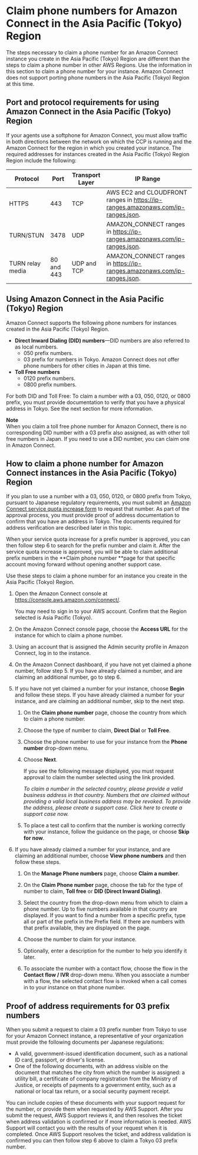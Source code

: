 # Claim phone numbers for Amazon Connect in the Asia Pacific \(Tokyo\) Region<a name="connect-tokyo-region"></a>

The steps necessary to claim a phone number for an Amazon Connect instance you create in the Asia Pacific \(Tokyo\) Region are different than the steps to claim a phone number in other AWS Regions\. Use the information in this section to claim a phone number for your instance\. Amazon Connect does not support porting phone numbers in the Asia Pacific \(Tokyo\) Region at this time\.

## Port and protocol requirements for using Amazon Connect in the Asia Pacific \(Tokyo\) Region<a name="tokyo-ports"></a>

If your agents use a softphone for Amazon Connect, you must allow traffic in both directions between the network on which the CCP is running and the Amazon Connect for the region in which you created your instance\. The required addresses for instances created in the Asia Pacific \(Tokyo\) Region Region include the following:


| Protocol | Port | Transport Layer | IP Range | 
| --- | --- | --- | --- | 
| HTTPS | 443 | TCP | AWS EC2 and CLOUDFRONT ranges in [https://ip\-ranges\.amazonaws\.com/ip\-ranges\.json](https://ip-ranges.amazonaws.com/ip-ranges.json)\. | 
| TURN/STUN | 3478 | UDP | AMAZON\_CONNECT ranges in [https://ip\-ranges\.amazonaws\.com/ip\-ranges\.json](https://ip-ranges.amazonaws.com/ip-ranges.json)\. | 
| TURN relay media | 80 and 443 | UDP and TCP | AMAZON\_CONNECT ranges in [https://ip\-ranges\.amazonaws\.com/ip\-ranges\.json](https://ip-ranges.amazonaws.com/ip-ranges.json)\. | 

## Using Amazon Connect in the Asia Pacific \(Tokyo\) Region<a name="using-connect-tokyo"></a>

Amazon Connect supports the following phone numbers for instances created in the Asia Pacific \(Tokyo\) Region\.
+ **Direct Inward Dialing \(DID\) numbers**—DID numbers are also referred to as local numbers\.
  + 050 prefix numbers\.
  + 03 prefix for numbers in Tokyo\. Amazon Connect does not offer phone numbers for other cities in Japan at this time\.
+ **Toll Free numbers**
  + 0120 prefix numbers\.
  + 0800 prefix numbers\.

For both DID and Toll Free: To claim a number with a 03, 050, 0120, or 0800 prefix, you must provide documentation to verify that you have a physical address in Tokyo\. See the next section for more information\.

**Note**  
When you claim a toll free phone number for Amazon Connect, there is no corresponding DID number with a 03 prefix also assigned, as with other toll free numbers in Japan\. If you need to use a DID number, you can claim one in Amazon Connect\.

## How to claim a phone number for Amazon Connect instances in the Asia Pacific \(Tokyo\) Region<a name="claim-number-tokyo"></a>

If you plan to use a number with a 03, 050, 0120, or 0800 prefix from Tokyo, pursuant to Japanese regulatory requirements, you must submit an [Amazon Connect service quota increase form](https://console.aws.amazon.com/support/home#/case/create?issueType=service-limit-increase&limitType=service-code-connect) to request that number\. As part of the approval process, you must provide proof of address documentation to confirm that you have an address in Tokyo\. The documents required for address verification are described later in this topic\.

When your service quota increase for a prefix number is approved, you can then follow step 6 to search for the prefix number and claim it\. After the service quota increase is approved, you will be able to claim additional prefix numbers in the **Claim phone number **page for that specific account moving forward without opening another support case\. 

Use these steps to claim a phone number for an instance you create in the Asia Pacific \(Tokyo\) Region\.

1. Open the Amazon Connect console at [https://console\.aws\.amazon\.com/connect/](https://console.aws.amazon.com/connect/)\.

   You may need to sign in to your AWS account\. Confirm that the Region selected is Asia Pacific \(Tokyo\)\.

1. On the Amazon Connect console page, choose the **Access URL** for the instance for which to claim a phone number\.

1. Using an account that is assigned the Admin security profile in Amazon Connect, log in to the instance\.

1. On the Amazon Connect dashboard, if you have not yet claimed a phone number, follow step 5\. If you have already claimed a number, and are claiming an additional number, go to step 6\.

1. If you have not yet claimed a number for your instance, choose **Begin** and follow these steps\. If you have already claimed a number for your instance, and are claiming an additional number, skip to the next step\.

   1. On the **Claim phone number** page, choose the country from which to claim a phone number\.

   1. Choose the type of number to claim, **Direct Dial** or **Toll Free**\.

   1. Choose the phone number to use for your instance from the **Phone number** drop\-down menu\.

   1. Choose **Next**\.

      If you see the following message displayed, you must request approval to claim the number selected using the link provided\.

      *To claim a number in the selected country, please provide a valid business address in that country\. Numbers that are claimed without providing a valid local business address may be revoked\. To provide the address, please create a support case\. Click here to create a support case now\.*

   1. To place a test call to confirm that the number is working correctly with your instance, follow the guidance on the page, or choose **Skip for now**\. 

1. If you have already claimed a number for your instance, and are claiming an additional number, choose **View phone numbers** and then follow these steps\.

   1. On the **Manage Phone numbers** page, choose **Claim a number**\.

   1. On the **Claim Phone number** page, choose the tab for the type of number to claim, **Toll free** or **DID \(Direct Inward Dialing\)**\.

   1. Select the country from the drop\-down menu from which to claim a phone number\. Up to five numbers available in that country are displayed\. If you want to find a number from a specific prefix, type all or part of the prefix in the Prefix field\. If there are numbers with that prefix available, they are displayed on the page\.

   1. Choose the number to claim for your instance\.

   1. Optionally, enter a description for the number to help you identify it later\.

   1. To associate the number with a contact flow, choose the flow in the **Contact flow / IVR** drop\-down menu\. When you associate a number with a flow, the selected contact flow is invoked when a call comes in to your instance on that phone number\.

## Proof of address requirements for 03 prefix numbers<a name="proof-of-address-tokyo"></a>

When you submit a request to claim a 03 prefix number from Tokyo to use for your Amazon Connect instance, a representative of your organization must provide the following documents per Japanese regulations:
+ A valid, government\-issued identification document, such as a national ID card, passport, or driver's license\.
+ One of the following documents, with an address visible on the document that matches the city from which the number is assigned: a utility bill, a certificate of company registration from the Ministry of Justice, or receipts of payments to a government entity, such as a national or local tax return, or a social security payment receipt\.

You can include copies of these documents with your support request for the number, or provide them when requested by AWS Support\. After you submit the request, AWS Support reviews it, and then resolves the ticket when address validation is confirmed or if more information is needed\. AWS Support will contact you with the results of your request when it is completed\. Once AWS Support resolves the ticket, and address validation is confirmed you can then follow step 6 above to claim a Tokyo 03 prefix number\.